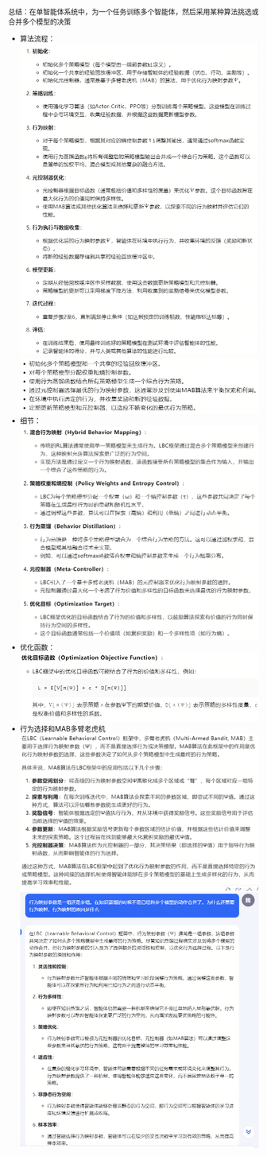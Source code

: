 
总结：在单智能体系统中，为一个任务训练多个智能体，然后采用某种算法挑选或合并多个模型的决策

- 算法流程：
![alt text](image-52.png)
![alt text](image-53.png)
- 细节：
![alt text](image-54.png)
- 优化函数：
![alt text](image-55.png)
- 行为选择和MAB多臂老虎机
![alt text](image-56.png)
![alt text](image-57.png)